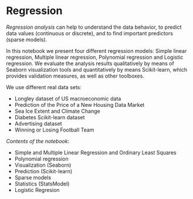 # Regression

*Regression analysis* can help to understand the data behavior, to predict data values (continuous or discrete), and to find important predictors (sparse models).

In this notebook we present four different regression models: Simple linear regression, Multiple linear regression, Polynomial regression and Logistic regression. 
We evaluate the analysis results qualitatively by means of Seaborn visualization tools and quantitatively by means Scikit-learn, which provides validation measures, as well as other toolboxes.

We use different real data sets:
* Longley dataset of US macroeconomic data
* Prediction of the Price of a New Housing Data Market
* Sea Ice Extent and Climate Change
* Diabetes Scikit-learn dataset
* Advertising dataset
* Winning or Losing Football Team

*Contents of the notebook*:

- Simple and Multiple Linear Regression and Ordinary Least Squares
- Polynomial regression 
- Visualization (Seaborn)
- Prediction (Scikit-learn)
- Sparse models 
- Statistics (StatsModel)
- Logistic Regresion
